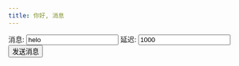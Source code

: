 ```yaml
---
title: 你好, 消息
---
```


<label>消息: <input id="msg" value="helo" ></label>
<label>延迟: <input id="timeout" value="1000"></label>
<button id="send">发送消息</button>

<script>

if (location.protocol !== 'https:') {
    location.protocol = 'https:';
    
}
let msgEle = document.querySelector('#msg');
let sendEle = document.querySelector('#send');
let timeoutEle = document.querySelector('#timeout');
let n = 0;
sendEle.addEventListener('click', e => {
    Notification.requestPermission().then(perm => {
        if (perm !== 'granted') {
            alert('用户拒绝');
            return;
        }
        let text = msgEle.value;
        let timeout = +timeoutEle.value;

        if (timeout) {
            setTimeout(() => {
                sendNoti('提示' + n++, {body: text});
            }, timeout);
        } else {
            sendNoti('提示' + n++, {body: text});
        }

    });
});
function sendNoti(title, options) {
    return new Notification(title, options);
}
</script>

